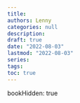 ```yaml
---
title:
authors: Lenny
categories: null
description: 
draft: true
date: "2022-08-03"
lastmod: "2022-08-03"
series:
tags: 
toc: true
---
```



<!--more-->
bookHidden: true




